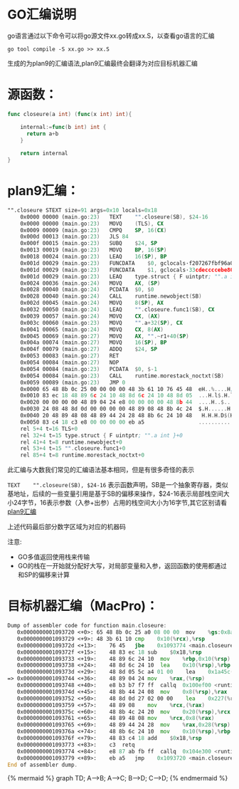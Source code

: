 # GO汇编说明

go语言通过以下命令可以将go源文件xx.go转成xx.S，以查看go语言的汇编

```go tool compile -S xx.go >> xx.S```

生成的为plan9的汇编语法,plan9汇编最终会翻译为对应目标机器汇编

# 源函数：

```go
func closeure(a int) (func(x int) int){

    internal:=func(b int) int {
      return a+b
    }
    
    return internal
}
```

# plan9汇编：

```asm
"".closeure STEXT size=91 args=0x10 locals=0x18
	0x0000 00000 (main.go:23)	TEXT	"".closeure(SB), $24-16
	0x0000 00000 (main.go:23)	MOVQ	(TLS), CX
	0x0009 00009 (main.go:23)	CMPQ	SP, 16(CX)
	0x000d 00013 (main.go:23)	JLS	84
	0x000f 00015 (main.go:23)	SUBQ	$24, SP
	0x0013 00019 (main.go:23)	MOVQ	BP, 16(SP)
	0x0018 00024 (main.go:23)	LEAQ	16(SP), BP
	0x001d 00029 (main.go:23)	FUNCDATA	$0, gclocals·f207267fbf96a0178e8758c6e3e0ce28(SB)
	0x001d 00029 (main.go:23)	FUNCDATA	$1, gclocals·33cdeccccebe80329f1fdbee7f5874cb(SB)
	0x001d 00029 (main.go:23)	LEAQ	type.struct { F uintptr; "".a int }(SB), AX
	0x0024 00036 (main.go:24)	MOVQ	AX, (SP)
	0x0028 00040 (main.go:24)	PCDATA	$0, $0
	0x0028 00040 (main.go:24)	CALL	runtime.newobject(SB)
	0x002d 00045 (main.go:24)	MOVQ	8(SP), AX
	0x0032 00050 (main.go:24)	LEAQ	"".closeure.func1(SB), CX
	0x0039 00057 (main.go:24)	MOVQ	CX, (AX)
	0x003c 00060 (main.go:23)	MOVQ	"".a+32(SP), CX
	0x0041 00065 (main.go:24)	MOVQ	CX, 8(AX)
	0x0045 00069 (main.go:27)	MOVQ	AX, "".~r1+40(SP)
	0x004a 00074 (main.go:27)	MOVQ	16(SP), BP
	0x004f 00079 (main.go:27)	ADDQ	$24, SP
	0x0053 00083 (main.go:27)	RET
	0x0054 00084 (main.go:27)	NOP
	0x0054 00084 (main.go:23)	PCDATA	$0, $-1
	0x0054 00084 (main.go:23)	CALL	runtime.morestack_noctxt(SB)
	0x0059 00089 (main.go:23)	JMP	0
	0x0000 65 48 8b 0c 25 00 00 00 00 48 3b 61 10 76 45 48  eH..%....H;a.vEH
	0x0010 83 ec 18 48 89 6c 24 10 48 8d 6c 24 10 48 8d 05  ...H.l$.H.l$.H..
	0x0020 00 00 00 00 48 89 04 24 e8 00 00 00 00 48 8b 44  ....H..$.....H.D
	0x0030 24 08 48 8d 0d 00 00 00 00 48 89 08 48 8b 4c 24  $.H......H..H.L$
	0x0040 20 48 89 48 08 48 89 44 24 28 48 8b 6c 24 10 48   H.H.H.D$(H.l$.H
	0x0050 83 c4 18 c3 e8 00 00 00 00 eb a5                 ...........
	rel 5+4 t=16 TLS+0
	rel 32+4 t=15 type.struct { F uintptr; "".a int }+0
	rel 41+4 t=8 runtime.newobject+0
	rel 53+4 t=15 "".closeure.func1+0
	rel 85+4 t=8 runtime.morestack_noctxt+0
```

此汇编与大数我们常见的汇编语法基本相同，但是有很多奇怪的表示

```TEXT    "".closeure(SB), $24-16```
表示函数声明，SB是一个抽象寄存器，类似基地址，后续的一些变量引用是基于SB的偏移来操作，$24-16表示局部栈空间大小24字节，16表示参数（入参+出参）占用的栈空间大小为16字节,其它区别请看[plan9汇编](http://doc.cat-v.org/plan_9/4th_edition/papers/asm)

上述代码最后部分数字区域为对应的机器码

注意:

* GO多值返回使用栈来传输
* GO的栈在一开始就分配好大写，对局部变量和入参，返回函数的使用都通过和SP的偏移来计算




# 目标机器汇编（MacPro)：

```asm
Dump of assembler code for function main.closeure:
   0x0000000001093720 <+0>:	65 48 8b 0c 25 a0 08 00 00	mov    %gs:0x8a0,%rcx
   0x0000000001093729 <+9>:	48 3b 61 10	cmp    0x10(%rcx),%rsp
   0x000000000109372d <+13>:	76 45	jbe    0x1093774 <main.closeure+84>
   0x000000000109372f <+15>:	48 83 ec 18	sub    $0x18,%rsp
   0x0000000001093733 <+19>:	48 89 6c 24 10	mov    %rbp,0x10(%rsp)
   0x0000000001093738 <+24>:	48 8d 6c 24 10	lea    0x10(%rsp),%rbp
   0x000000000109373d <+29>:	48 8d 05 5c a4 01 00	lea    0x1a45c(%rip),%rax        # 0x10adba0 <type.*+106912>
=> 0x0000000001093744 <+36>:	48 89 04 24	mov    %rax,(%rsp)
   0x0000000001093748 <+40>:	e8 b3 b7 f7 ff	callq  0x100ef00 <runtime.newobject>
   0x000000000109374d <+45>:	48 8b 44 24 08	mov    0x8(%rsp),%rax
   0x0000000001093752 <+50>:	48 8d 0d 27 02 00 00	lea    0x227(%rip),%rcx        # 0x1093980 <main.closeure.func1>
   0x0000000001093759 <+57>:	48 89 08	mov    %rcx,(%rax)
   0x000000000109375c <+60>:	48 8b 4c 24 20	mov    0x20(%rsp),%rcx
   0x0000000001093761 <+65>:	48 89 48 08	mov    %rcx,0x8(%rax)
   0x0000000001093765 <+69>:	48 89 44 24 28	mov    %rax,0x28(%rsp)
   0x000000000109376a <+74>:	48 8b 6c 24 10	mov    0x10(%rsp),%rbp
   0x000000000109376f <+79>:	48 83 c4 18	add    $0x18,%rsp
   0x0000000001093773 <+83>:	c3	retq
   0x0000000001093774 <+84>:	e8 87 ab fb ff	callq  0x104e300 <runtime.morestack_noctxt>
   0x0000000001093779 <+89>:	eb a5	jmp    0x1093720 <main.closeure>
End of assembler dump.
```



{% mermaid %}
graph TD;
  A-->B;
  A-->C;
  B-->D;
  C-->D;
{% endmermaid %}


